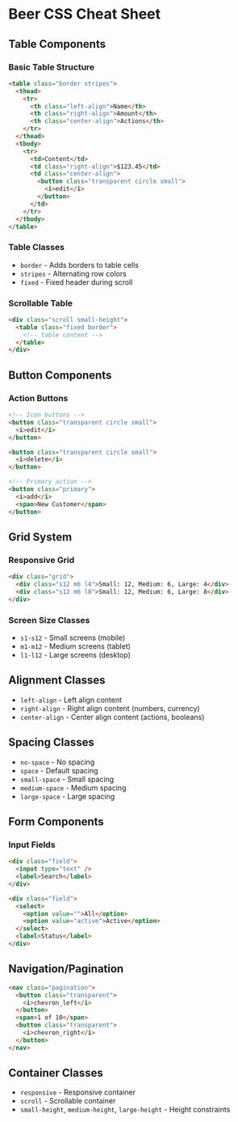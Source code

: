 # Beer CSS Cheat Sheet

## Table Components

### Basic Table Structure
```html
<table class="border stripes">
  <thead>
    <tr>
      <th class="left-align">Name</th>
      <th class="right-align">Amount</th>
      <th class="center-align">Actions</th>
    </tr>
  </thead>
  <tbody>
    <tr>
      <td>Content</td>
      <td class="right-align">$123.45</td>
      <td class="center-align">
        <button class="transparent circle small">
          <i>edit</i>
        </button>
      </td>
    </tr>
  </tbody>
</table>
```

### Table Classes
- `border` - Adds borders to table cells
- `stripes` - Alternating row colors
- `fixed` - Fixed header during scroll

### Scrollable Table
```html
<div class="scroll small-height">
  <table class="fixed border">
    <!-- table content -->
  </table>
</div>
```

## Button Components

### Action Buttons
```html
<!-- Icon buttons -->
<button class="transparent circle small">
  <i>edit</i>
</button>

<button class="transparent circle small">
  <i>delete</i>
</button>

<!-- Primary action -->
<button class="primary">
  <i>add</i>
  <span>New Customer</span>
</button>
```

## Grid System

### Responsive Grid
```html
<div class="grid">
  <div class="s12 m6 l4">Small: 12, Medium: 6, Large: 4</div>
  <div class="s12 m6 l8">Small: 12, Medium: 6, Large: 8</div>
</div>
```

### Screen Size Classes
- `s1-s12` - Small screens (mobile)
- `m1-m12` - Medium screens (tablet)
- `l1-l12` - Large screens (desktop)

## Alignment Classes
- `left-align` - Left align content
- `right-align` - Right align content (numbers, currency)
- `center-align` - Center align content (actions, booleans)

## Spacing Classes
- `no-space` - No spacing
- `space` - Default spacing
- `small-space` - Small spacing
- `medium-space` - Medium spacing
- `large-space` - Large spacing

## Form Components

### Input Fields
```html
<div class="field">
  <input type="text" />
  <label>Search</label>
</div>

<div class="field">
  <select>
    <option value="">All</option>
    <option value="active">Active</option>
  </select>
  <label>Status</label>
</div>
```

## Navigation/Pagination
```html
<nav class="pagination">
  <button class="transparent">
    <i>chevron_left</i>
  </button>
  <span>1 of 10</span>
  <button class="transparent">
    <i>chevron_right</i>
  </button>
</nav>
```

## Container Classes
- `responsive` - Responsive container
- `scroll` - Scrollable container
- `small-height`, `medium-height`, `large-height` - Height constraints